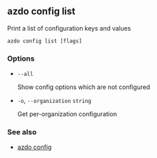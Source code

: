## azdo config list
Print a list of configuration keys and values
```
azdo config list [flags]
```
### Options


* `--all`

	Show config options which are not configured

* `-o`, `--organization` `string`

	Get per-organization configuration


### See also

* [azdo config](./azdo_config.md)
